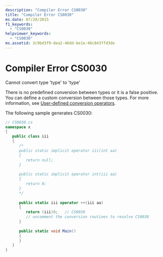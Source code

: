 ```yaml
---
description: "Compiler Error CS0030"
title: "Compiler Error CS0030"
ms.date: 07/20/2015
f1_keywords: 
  - "CS0030"
helpviewer_keywords: 
  - "CS0030"
ms.assetid: 3c9bd3f9-dea2-46dd-be1e-46c843ffd3de
---
```

# Compiler Error CS0030

Cannot convert type 'type' to 'type'  

There is no predefined conversion between types or it is a false positive. You can define a custom conversion between those types. For more information, see [User-defined conversion operators](../language-reference/operators/user-defined-conversion-operators.md).  
  
 The following sample generates CS0030:  
  
```csharp  
// CS0030.cs  
namespace x  
{  
   public class iii  
   {  
      /*  
      public static implicit operator iii(int aa)  
      {  
         return null;  
      }  
  
      public static implicit operator int(iii aa)  
      {  
         return 0;  
      }  
      */  
  
      public static iii operator ++(iii aa)  
      {  
         return (iii)0;   // CS0030  
         // uncomment the conversion routines to resolve CS0030  
      }  
  
      public static void Main()  
      {  
      }  
   }  
}  
```
